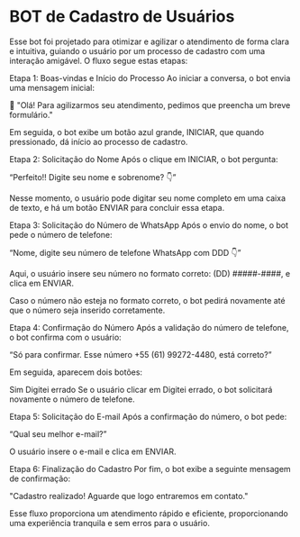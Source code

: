 # BOT de Cadastro de Usuários

Esse bot foi projetado para otimizar e agilizar o atendimento de forma clara e intuitiva, guiando o usuário por um processo de cadastro com uma interação amigável. O fluxo segue estas etapas:

Etapa 1: Boas-vindas e Início do Processo
Ao iniciar a conversa, o bot envia uma mensagem inicial:

👋 "Olá! Para agilizarmos seu atendimento, pedimos que preencha um breve formulário."

Em seguida, o bot exibe um botão azul grande, INICIAR, que quando pressionado, dá início ao processo de cadastro.

Etapa 2: Solicitação do Nome
Após o clique em INICIAR, o bot pergunta:

“Perfeito!! Digite seu nome e sobrenome? 👇”

Nesse momento, o usuário pode digitar seu nome completo em uma caixa de texto, e há um botão ENVIAR para concluir essa etapa.

Etapa 3: Solicitação do Número de WhatsApp
Após o envio do nome, o bot pede o número de telefone:

“Nome, digite seu número de telefone WhatsApp com DDD 👇”

Aqui, o usuário insere seu número no formato correto: (DD) #####-####, e clica em ENVIAR.

Caso o número não esteja no formato correto, o bot pedirá novamente até que o número seja inserido corretamente.

Etapa 4: Confirmação do Número
Após a validação do número de telefone, o bot confirma com o usuário:

“Só para confirmar. Esse número +55 (61) 99272-4480, está correto?”

Em seguida, aparecem dois botões:

Sim
Digitei errado
Se o usuário clicar em Digitei errado, o bot solicitará novamente o número de telefone.

Etapa 5: Solicitação do E-mail
Após a confirmação do número, o bot pede:

“Qual seu melhor e-mail?”

O usuário insere o e-mail e clica em ENVIAR.

Etapa 6: Finalização do Cadastro
Por fim, o bot exibe a seguinte mensagem de confirmação:

"Cadastro realizado! Aguarde que logo entraremos em contato."

Esse fluxo proporciona um atendimento rápido e eficiente, proporcionando uma experiência tranquila e sem erros para o usuário.
